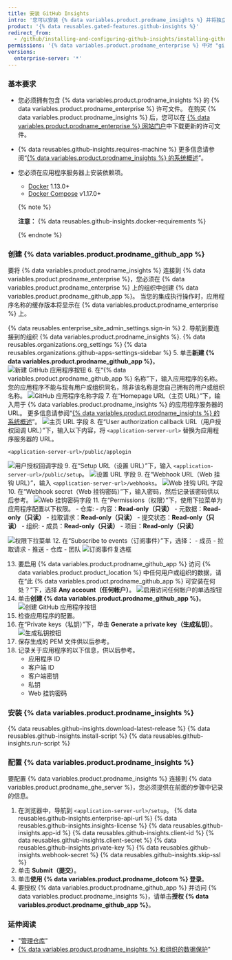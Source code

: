 ```yaml
---
title: 安装 GitHub Insights
intro: '您可以安装 {% data variables.product.prodname_insights %} 并将独立应用程序连接到 {% data variables.product.prodname_ghe_server %}。'
product: '{% data reusables.gated-features.github-insights %}'
redirect_from:
  - /github/installing-and-configuring-github-insights/installing-github-insights
permissions: '{% data variables.product.prodname_enterprise %} 中对 "github/insights-releases" 仓库具有读取权限以及对应用程序服务器具有管理权限的组织所有者可以安装 {% data variables.product.prodname_insights %}。'
versions:
  enterprise-server: '*'
---
```


### 基本要求

- 您必须拥有包含 {% data variables.product.prodname_insights %} 的 {% data variables.product.prodname_enterprise %} 许可文件。 在购买 {% data variables.product.prodname_insights %} 后，您可以在 [{% data variables.product.prodname_enterprise %} 网站门户](https://enterprise.github.com/download)中下载更新的许可文件。
- {% data reusables.github-insights.requires-machine %} 更多信息请参阅“[{% data variables.product.prodname_insights %} 的系统概述](/github/installing-and-configuring-github-insights/system-overview-for-github-insights#requirements-for-running-github-insights)”。
- 您必须在应用程序服务器上安装依赖项。
  - [Docker](https://docs.docker.com/install/) 1.13.0+
  - [Docker Compose](https://docs.docker.com/compose/install/) v1.17.0+

  {% note %}

  **注意：** {% data reusables.github-insights.docker-requirements %}

  {% endnote %}

### 创建 {% data variables.product.prodname_github_app %}

要将 {% data variables.product.prodname_insights %} 连接到 {% data variables.product.prodname_enterprise %}，您必须在 {% data variables.product.prodname_enterprise %} 上的组织中创建 {% data variables.product.prodname_github_app %}。 当您的集成执行操作时，应用程序名称的缓存版本将显示在 {% data variables.product.prodname_enterprise %} 上。

{% data reusables.enterprise_site_admin_settings.sign-in %}
2. 导航到要连接到的组织
{% data variables.product.prodname_insights %}.
{% data reusables.organizations.org_settings %}
{% data reusables.organizations.github-apps-settings-sidebar %}
5. 单击**新建 {% data variables.product.prodname_github_app %}**。 ![新建 GitHub 应用程序按钮](/assets/images/help/apps/github_apps_new.png)
6. 在“{% data variables.product.prodname_github_app %} 名称”下，输入应用程序的名称。 您的应用程序不能与现有用户或组织同名，除非该名称是您自己拥有的用户或组织名称。 ![GitHub 应用程序名称字段](/assets/images/help/apps/github_apps_app_name.png)
7. 在“Homepage URL（主页 URL）”下，输入用于 {% data variables.product.prodname_insights %} 的应用程序服务器的 URL。 更多信息请参阅“[{% data variables.product.prodname_insights %} 的系统概述](/insights/installing-and-configuring-github-insights/system-overview-for-github-insights#requirements-for-running-github-insights)”。 ![主页 URL 字段](/assets/images/help/apps/github_apps_homepage_url.png)
8. 在“User authorization callback URL（用户授权回调 URL）”下，输入以下内容，将 `<application-server-url>` 替换为应用程序服务器的 URL。
   ```
   <application-server-url>/public/applogin
   ```
   ![用户授权回调字段](/assets/images/help/apps/github_apps_user_authorization.png)
9. 在“Setup URL（设置 URL）”下，输入 `<application-server-url>/public/setup`。 ![设置 URL 字段](/assets/images/help/apps/github-apps-setup-url.png)
9. 在“Webhook URL（Web 挂钩 URL）”，输入 `<application-server-url>/webhooks`。 ![Web 挂钩 URL 字段](/assets/images/help/apps/github_apps_webhook_url.png)
10. 在“Webhook secret（Web 挂钩密码）”下，输入密码，然后记录该密码供以后参考。 ![Web 挂钩密码字段](/assets/images/help/apps/github_apps_webhook_secret.png)
11. 在“Permissions（权限）”下，使用下拉菜单为应用程序配置以下权限。
    - 仓库:
      - 内容：**Read-only（只读）**
      - 元数据：**Read-only（只读）**
      - 拉取请求：**Read-only（只读）**
      - 提交状态：**Read-only（只读）**
    - 组织:
      - 成员：**Read-only（只读）**
      - 项目：**Read-only（只读）**

  ![权限下拉菜单](/assets/images/help/apps/github_apps_new_permissions_post2dot13.png)
12. 在“Subscribe to events（订阅事件）”下，选择：
    - 成员
    - 拉取请求
    - 推送
    - 仓库
    - 团队 ![订阅事件复选框](/assets/images/help/apps/github_apps_subscribe_to_events_pr_push_repository.png)

13. 要启用 {% data variables.product.prodname_github_app %} 访问 {% data variables.product.product_location %} 中任何用户或组织的数据，请在“此 {% data variables.product.prodname_github_app %} 可安装在何处？”下，选择 **Any account（任何帐户）**。 ![启用访问任何帐户的单选按钮](/assets/images/help/apps/github_apps_installation_options_any_account.png)
14. 单击**创建 {% data variables.product.prodname_github_app %}**。 ![创建 GitHub 应用程序按钮](/assets/images/help/apps/github_apps_create_github_app.png)
15. 检查应用程序的配置。
16. 在“Private keys（私钥）”下，单击 **Generate a private key（生成私钥）**。 ![生成私钥按钮](/assets/images/help/apps/generate-private-key.png)
17. 保存生成的 PEM 文件供以后参考。
18. 记录关于应用程序的以下信息，供以后参考。
    - 应用程序 ID
    - 客户端 ID
    - 客户端密钥
    - 私钥
    - Web 挂钩密码

### 安装 {% data variables.product.prodname_insights %}

{% data reusables.github-insights.download-latest-release %}
{% data reusables.github-insights.install-script %}
{% data reusables.github-insights.run-script %}

### 配置 {% data variables.product.prodname_insights %}

要配置 {% data variables.product.prodname_insights %} 连接到 {% data variables.product.prodname_ghe_server %}，您必须提供在前面的步骤中记录的信息。

1. 在浏览器中，导航到 `<application-server-url>/setup`。
{% data reusables.github-insights.enterprise-api-url %}
{% data reusables.github-insights.insights-license %}
{% data reusables.github-insights.app-id %}
{% data reusables.github-insights.client-id %}
{% data reusables.github-insights.client-secret %}
{% data reusables.github-insights.private-key %}
{% data reusables.github-insights.webhook-secret %}
{% data reusables.github-insights.skip-ssl %}
11. 单击 **Submit（提交）**。
12. 单击**使用 {% data variables.product.prodname_dotcom %} 登录**。
13. 要授权 {% data variables.product.prodname_github_app %} 并访问 {% data variables.product.prodname_insights %}，请单击**授权 {% data variables.product.prodname_github_app %}**。

### 延伸阅读

- "[管理仓库](/insights/installing-and-configuring-github-insights/managing-repositories)"
- [{% data variables.product.prodname_insights %} 和组织的数据保护](/github/site-policy/github-insights-and-data-protection-for-your-organization)"
